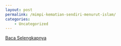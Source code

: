 ```yaml
---
layout: post
permalink: /mimpi-kematian-sendiri-menurut-islam/
categories:
    - Uncategorized
---
```


[Baca Selengkapnya](/07)